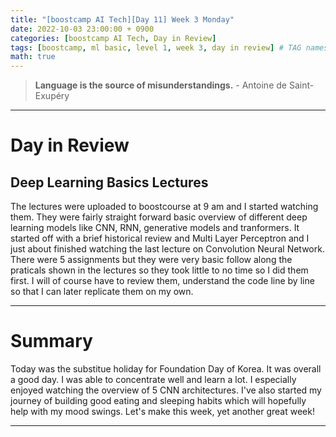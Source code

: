 ```yaml
---
title: "[boostcamp AI Tech][Day 11] Week 3 Monday"
date: 2022-10-03 23:00:00 + 0900
categories: [boostcamp AI Tech, Day in Review]
tags: [boostcamp, ml basic, level 1, week 3, day in review] # TAG names should always be lowercase
math: true
---
```


> **Language is the source of misunderstandings.** - Antoine de Saint-Exupéry

- - -

# Day in Review

## Deep Learning Basics Lectures

The lectures were uploaded to boostcourse at 9 am and I started watching them. They were fairly straight forward basic overview of different deep learning models like CNN, RNN, generative models and tranformers. It started off with a brief historical review and Multi Layer Perceptron and I just about finished watching the last lecture on Convolution Neural Network. There were 5 assignments but they were very basic follow along the praticals shown in the lectures so they took little to no time so I did them first. I will of course have to review them, understand the code line by line so that I can later replicate them on my own.

---

# Summary

Today was the substitue holiday for Foundation Day of Korea. It was overall a good day. I was able to concentrate well and learn a lot. I especially enjoyed watching the overview of 5 CNN architectures. I've also started my journey of building good eating and sleeping habits which will hopefully help with my mood swings. Let's make this week, yet another great week!

---
